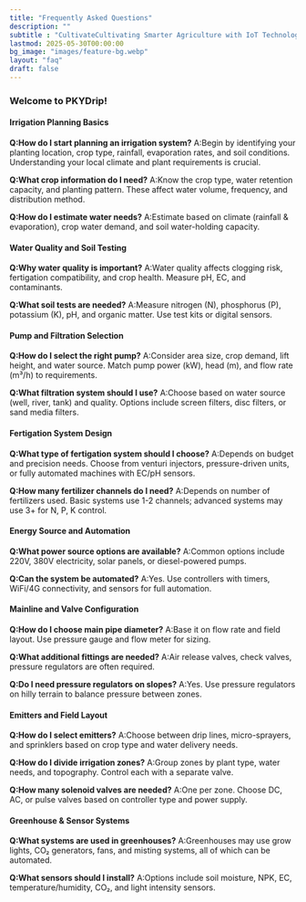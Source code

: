 ```yaml
---
title: "Frequently Asked Questions"
description: ""
subtitle : "CultivateCultivating Smarter Agriculture with IoT Technology."
lastmod: 2025-05-30T00:00:00
bg_image: "images/feature-bg.webp"
layout: "faq"
draft: false
---
```


### Welcome to PKYDrip!

#### Irrigation Planning Basics

**Q:How do I start planning an irrigation system?**
A:Begin by identifying your planting location, crop type, rainfall, evaporation rates, and soil conditions. Understanding your local climate and plant requirements is crucial.

**Q:What crop information do I need?**
A:Know the crop type, water retention capacity, and planting pattern. These affect water volume, frequency, and distribution method.

**Q:How do I estimate water needs?**
A:Estimate based on climate (rainfall & evaporation), crop water demand, and soil water-holding capacity.

#### Water Quality and Soil Testing

**Q:Why water quality is important?**
A:Water quality affects clogging risk, fertigation compatibility, and crop health. Measure pH, EC, and contaminants.

**Q:What soil tests are needed?**
A:Measure nitrogen (N), phosphorus (P), potassium (K), pH, and organic matter. Use test kits or digital sensors.

#### Pump and Filtration Selection

**Q:How do I select the right pump?**
A:Consider area size, crop demand, lift height, and water source. Match pump power (kW), head (m), and flow rate (m³/h) to requirements.

**Q:What filtration system should I use?**
A:Choose based on water source (well, river, tank) and quality. Options include screen filters, disc filters, or sand media filters.

#### Fertigation System Design

**Q:What type of fertigation system should I choose?**
A:Depends on budget and precision needs. Choose from venturi injectors, pressure-driven units, or fully automated machines with EC/pH sensors.

**Q:How many fertilizer channels do I need?**
A:Depends on number of fertilizers used. Basic systems use 1-2 channels; advanced systems may use 3+ for N, P, K control.

#### Energy Source and Automation

**Q:What power source options are available?**
A:Common options include 220V, 380V electricity, solar panels, or diesel-powered pumps.

**Q:Can the system be automated?**
A:Yes. Use controllers with timers, WiFi/4G connectivity, and sensors for full automation.

#### Mainline and Valve Configuration

**Q:How do I choose main pipe diameter?**
A:Base it on flow rate and field layout. Use pressure gauge and flow meter for sizing.

**Q:What additional fittings are needed?**
A:Air release valves, check valves, pressure regulators are often required.

**Q:Do I need pressure regulators on slopes?**
A:Yes. Use pressure regulators on hilly terrain to balance pressure between zones.


#### Emitters and Field Layout

**Q:How do I select emitters?**
A:Choose between drip lines, micro-sprayers, and sprinklers based on crop type and water delivery needs.

**Q:How do I divide irrigation zones?**
A:Group zones by plant type, water needs, and topography. Control each with a separate valve.

**Q:How many solenoid valves are needed?**
A:One per zone. Choose DC, AC, or pulse valves based on controller type and power supply.

#### Greenhouse & Sensor Systems

**Q:What systems are used in greenhouses?**
A:Greenhouses may use grow lights, CO₂ generators, fans, and misting systems, all of which can be automated.

**Q:What sensors should I install?**
A:Options include soil moisture, NPK, EC, temperature/humidity, CO₂, and light intensity sensors.
